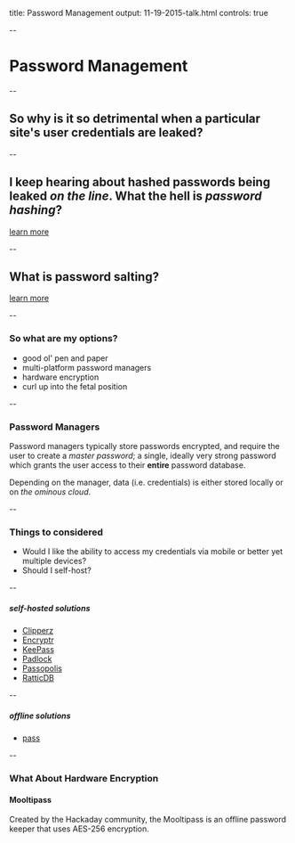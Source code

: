 title: Password Management
output: 11-19-2015-talk.html
controls: true

--

# Password Management

--

## So why is it so detrimental when a particular site's user credentials are leaked?

--

## I keep hearing about hashed passwords being leaked *on the line*. What the hell is *password hashing*?

[learn more](http://security.blogoverflow.com/2013/09/about-secure-password-hashing/)

--

## What is password salting?

[learn more](https://crypto.stackexchange.com/questions/1776/can-you-help-me-understand-what-a-cryptographic-salt-is)

--

### So what are my options?
- good ol' pen and paper
- multi-platform password managers
- hardware encryption
- curl up into the fetal position

--

### Password Managers

Password managers typically store passwords encrypted, and require the user to create a *master password*; a single, ideally very strong password which grants the user access to their **entire** password database.

Depending on the manager, data (i.e. credentials) is either stored locally or on *the ominous cloud*.

--

### Things to considered
- Would I like the ability to access my credentials via mobile or better yet multiple devices?
- Should I self-host?

--

##### self-hosted solutions
- [Clipperz](https://github.com/clipperz/password-manager)
- [Encryptr](https://github.com/SpiderOak/Encryptr)
- [KeePass](http://keepass.info/)
- [Padlock](https://github.com/maklesoft/padlock)
- [Passopolis](https://github.com/WeAreWizards/passopolis-extensions)
- [RatticDB](https://github.com/tildaslash/RatticWeb)

--

##### offline solutions
- [pass](http://www.passwordstore.org/)


--

### What About Hardware Encryption

#### Mooltipass
Created by the Hackaday community, the Mooltipass is an offline password keeper that uses AES-256 encryption.
